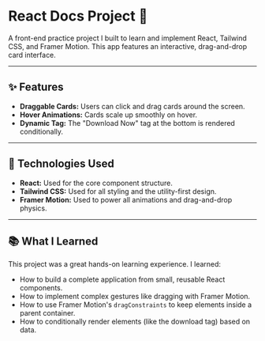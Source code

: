 # React Docs Project 📂

A front-end practice project I built to learn and implement React, Tailwind CSS, and Framer Motion. This app features an interactive, drag-and-drop card interface.

---

## ✨ Features

* **Draggable Cards:** Users can click and drag cards around the screen.
* **Hover Animations:** Cards scale up smoothly on hover.
* **Dynamic Tag:** The "Download Now" tag at the bottom is rendered conditionally.

---

## 🚀 Technologies Used

* **React:** Used for the core component structure.
* **Tailwind CSS:** Used for all styling and the utility-first design.
* **Framer Motion:** Used to power all animations and drag-and-drop physics.

---

## 📚 What I Learned

This project was a great hands-on learning experience. I learned:
* How to build a complete application from small, reusable React components.
* How to implement complex gestures like dragging with Framer Motion.
* How to use Framer Motion's `dragConstraints` to keep elements inside a parent container.
* How to conditionally render elements (like the download tag) based on data.